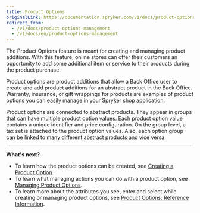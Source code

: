 ```yaml
---
title: Product Options
originalLink: https://documentation.spryker.com/v1/docs/product-options-management
redirect_from:
  - /v1/docs/product-options-management
  - /v1/docs/en/product-options-management
---
```


The Product Options feature is meant for creating and managing product additions. With this feature, online stores can offer their customers an opportunity to add some additional item or service to their products during the product purchase.

Product options are product additions that allow a Back Office user to create and add product additions for an abstract product in the Back Office. Warranty, insurance, or gift wrappings for products are examples of product options you can easily manage in your Spryker shop application.

Product options are connected to abstract products. They appear in groups that can have multiple product option values. Each product option value contains a unique identifier and price configuration. On the group level, a tax set is attached to the product option values. Also, each option group can be linked to many different abstract products and vice versa.
*** 
**What's next?**

* To learn how the product options can be created, see [Creating a Product Option](/docs/scos/dev/user-guides/201811.0/back-office-user-guide/products/product-options/creating-a-prod).
* To learn what managing actions you can do with a product option, see  [Managing Product Options](/docs/scos/dev/user-guides/201811.0/back-office-user-guide/products/product-options/managing-produc).
* To learn more about the attributes you see, enter and select while creating or managing product options, see [Product Options: Reference Information](/docs/scos/dev/user-guides/201811.0/back-office-user-guide/products/product-options/references/product-options).

